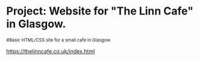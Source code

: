 # Project: Website for "The Linn Cafe" in Glasgow.

<sub>#Basic HTML/CSS site for a small cafe in Glasgow. </sub>  <br />

https://thelinncafe.co.uk/index.html
